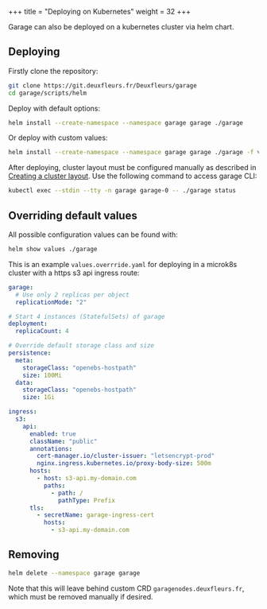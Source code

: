 +++
title = "Deploying on Kubernetes"
weight = 32
+++

Garage can also be deployed on a kubernetes cluster via helm chart.

## Deploying

Firstly clone the repository:

```bash
git clone https://git.deuxfleurs.fr/Deuxfleurs/garage
cd garage/scripts/helm
```

Deploy with default options:

```bash
helm install --create-namespace --namespace garage garage ./garage
```

Or deploy with custom values:

```bash
helm install --create-namespace --namespace garage garage ./garage -f values.override.yaml
```

After deploying, cluster layout must be configured manually as described in [Creating a cluster layout](@/documentation/quick-start/_index.md#creating-a-cluster-layout). Use the following command to access garage CLI:

```bash
kubectl exec --stdin --tty -n garage garage-0 -- ./garage status
```

## Overriding default values

All possible configuration values can be found with:

```bash
helm show values ./garage
```

This is an example `values.overrride.yaml` for deploying in a microk8s cluster with a https s3 api ingress route:

```yaml
garage:
  # Use only 2 replicas per object
  replicationMode: "2"

# Start 4 instances (StatefulSets) of garage
deployment:
  replicaCount: 4

# Override default storage class and size
persistence:
  meta:
    storageClass: "openebs-hostpath"
    size: 100Mi
  data:
    storageClass: "openebs-hostpath"
    size: 1Gi

ingress:
  s3:
    api:
      enabled: true
      className: "public"
      annotations:
        cert-manager.io/cluster-issuer: "letsencrypt-prod"
        nginx.ingress.kubernetes.io/proxy-body-size: 500m
      hosts:
        - host: s3-api.my-domain.com
          paths:
            - path: /
              pathType: Prefix
      tls:
        - secretName: garage-ingress-cert
          hosts:
            - s3-api.my-domain.com
```

## Removing

```bash
helm delete --namespace garage garage
```

Note that this will leave behind custom CRD `garagenodes.deuxfleurs.fr`, which must be removed manually if desired.
